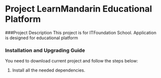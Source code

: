 # Project LearnMandarin Educational Platform
###Project Description
This project is for ITFoundation School. Application is designed for educational platform

### Installation and Upgrading Guide
You need to download current project and follow the steps below:
1. Install all the needed dependencies.

